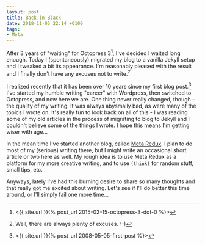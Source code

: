 ```yaml
---
layout: post
title: Back in Black
date: 2018-11-05 22:14 +0100
tags:
- Meta
---
```


After 3 years of "waiting" for Octopress 3[^1], I've decided I waited
long enough.  Today I (spontaneously) migrated my blog to a vanilla
Jekyll setup and I tweaked a bit its appearance. I'm reasonably pleased
with the result and I finally don't have any excuses not to write.[^2]

I realized recently that it has been over 10 years since my first blog
post.[^3] I've started my humble writing "career" with Wordpress, then
switched to Octopress, and now here we are. One thing never really
changed, though - the quality of my writing. It was always abysmally
bad, as were many of the topics I wrote on. It's really fun to look
back on all of this - I was reading some of my old articles in the
process of migrating to blog to Jekyll and I couldn't believe some of
the things I wrote. I hope this means I'm getting wiser with age...

In the mean time I've started another blog, called [Meta
Redux](https://metaredux.com). I plan to do most of my (serious)
writing there, but I might write an occasional short article or two
here as well. My rough idea is to use Meta Redux as a platform for my
more creative writing, and to use `(think)` for random stuff, small
tips, etc.

Anyways, lately I've had this burning desire to share so many thoughts
and that really got me excited about writing. Let's see if I'll do
better this time around, or I'll simply fail one more time...

[^1]: <{{ site.url }}{% post_url 2015-02-15-octopress-3-dot-0 %}>
[^2]: Well, there are always plenty of excuses. :-)
[^3]: <{{ site.url }}{% post_url 2008-05-05-first-post %}>
